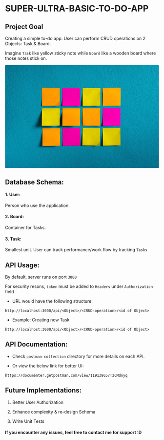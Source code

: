 # SUPER-ULTRA-BASIC-TO-DO-APP

## Project Goal
Creating a simple to-do app. User can perform CRUD operations on 2 Objects: Task & Board.

Imagine `Task` like yellow sticky note while `Board` like a wooden board where those notes stick on.

![Illustration](./docs/stickynotes.jpg "A board w/ sticky notes")
## Database Schema:
#### 1. User:
Person who use the application.

#### 2. Board:
Container for Tasks.

#### 3. Task:
Smallest unit. User can track performance/work flow by tracking `Tasks`

## API Usage:
By default, server runs on port `3000`

For security resons, `token` must be added to `Headers` under `Authorization` field

- URL would have the following structure:
```
http://localhost:3000/api/<Object>/<CRUD-operation>/<id of Object>
```

- Example: Creating new Task
```
http://localhost:3000/api/<Object>/<CRUD-operation>/<id of Object>
```

## API Documentation:
- Check `postman-collection` directory for more details on each API.

- Or view the below link for better UI:
```
https://documenter.getpostman.com/view/11913865/TzCMdnyq
```

## Future Implementations:
1. Better User Authorization

2. Enhance complexity & re-design Schema

3. Write Unit Tests

#### If you encounter any issues, feel free to contact me for support :D
